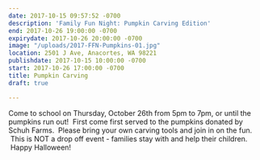 ```yaml
---
date: 2017-10-15 09:57:52 -0700
description: 'Family Fun Night: Pumpkin Carving Edition'
end: 2017-10-26 19:00:00 -0700
expirydate: 2017-10-26 20:00:00 -0700
image: "/uploads/2017-FFN-Pumpkins-01.jpg"
location: 2501 J Ave, Anacortes, WA 98221
publishdate: 2017-10-15 10:00:00 -0700
start: 2017-10-26 17:00:00 -0700
title: Pumpkin Carving
draft: true

---
```



Come to school on Thursday, October 26th from 5pm to 7pm, or until the pumpkins run out!  First come first served to the pumpkins donated by Schuh Farms.  Please bring your own carving tools and join in on the fun.  This is NOT a drop off event - families stay with and help their children.  Happy Halloween!